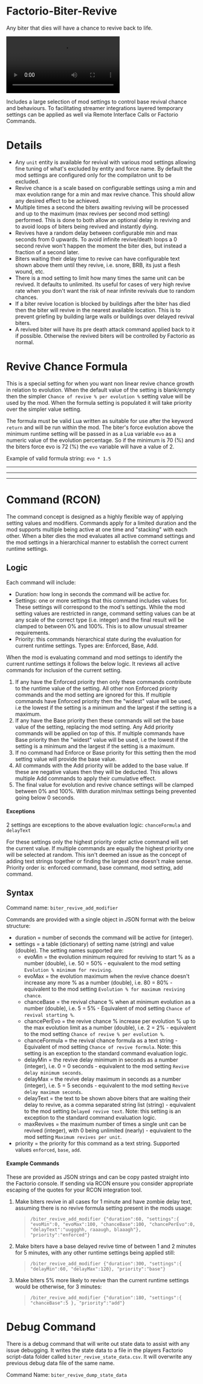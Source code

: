 # Factorio-Biter-Revive

Any biter that dies will have a chance to revive back to life.

![Biter Revive Example](https://giant.gfycat.com/ChillyKnobbyAffenpinscher.mp4)

Includes a large selection of mod settings to control base revival chance and behaviours. To facilitating streamer integrations layered temporary settings can be applied as well via Remote Interface Calls or Factorio Commands.



Details
=======

- Any `unit` entity is available for revival with various mod settings allowing fine tuning of what's excluded by entity and force name. By default the mod settings are configured only for the compilatron unit to be excluded.
- Revive chance is a scale based on configurable settings using a min and max evolution range for a min and max revive chance. This should allow any desired effect to be achieved.
- Multiple times a second the biters awaiting reviving will be processed and up to the maximum (max revives per second mod setting) performed. This is done to both allow an optional delay in reviving and to avoid loops of biters being revived and instantly dying.
- Revives have a random delay between configurable min and max seconds from 0 upwards. To avoid infinite revive/death loops a 0 second revive won't happen the moment the biter dies, but instead a fraction of a second later.
- Biters waiting their delay time to revive can have configurable text shown above them until they revive, i.e. snore, BRB, its just a flesh wound, etc.
- There is a mod setting to limit how many times the same unit can be revived. It defaults to unlimited. Its useful for cases of very high revive rate when you don't want the risk of near infinite revivals due to random chances.
- If a biter revive location is blocked by buildings after the biter has died then the biter will revive in the nearest available location. This is to prevent griefing by building large walls or buildings over delayed revival biters.
- A revived biter will have its pre death attack command applied back to it if possible. Otherwise the revived biters will be controlled by Factorio as normal.



Revive Chance Formula
=====================

This is a special setting for when you want non linear revive chance growth in relation to evolution. When the default value of the setting is blank/empty then the simpler `Chance of revive % per evolution %` setting value will be used by the mod. When the formula setting is populated it will take priority over the simpler value setting.

The formula must be valid Lua written as suitable for use after the keyword `return` and will be run within the mod. The biter's force evolution above the minimum runtime setting will be passed in as a Lua variable `evo` as a numeric value of the evolution percentage. So if the minimum is 70 (%) and the biters force evo is 72 (%) the `evo` variable will have a value of 2.

Example of valid formula string: `evo * 1.5`

-----------------------

-----------------------

-----------------------



Command (RCON)
==============

The command concept is designed as a highly flexible way of applying setting values and modifiers. Commands apply for a limited duration and the mod supports multiple being active at one time and "stacking" with each other. When a biter dies the mod evaluates all active command settings and the mod settings in a hierarchical manner to establish the correct current runtime settings.


Logic
-----

Each command will include:

- Duration: how long in seconds the command will be active for.
- Settings: one or more settings that this command includes values for. These settings will correspond to the mod's settings. While the mod setting values are restricted in range, command setting values can be at any scale of the correct type (i.e. integer) and the final result will be clamped to between 0% and 100%. This is to allow unusual streamer requirements.
- Priority: this commands hierarchical state during the evaluation for current runtime settings. Types are: Enforced, Base, Add.

When the mod is evaluating command and mod settings to identify the current runtime settings it follows the below logic. It reviews all active commands for inclusion of the current setting.

1. If any have the Enforced priority then only these commands contribute to the runtime value of the setting. All other non Enforced priority commands and the mod setting are ignored for this. If multiple commands have Enforced priority then the "widest" value will be used, i.e the lowest if the setting is a minimum and the largest if the setting is a maximum.
2. If any have the Base priority then these commands will set the base value of the setting, replacing the mod setting. Any Add priority commands will be applied on top of this. If multiple commands have Base priority then the "widest" value will be used, i.e the lowest if the setting is a minimum and the largest if the setting is a maximum.
3. If no command had Enforce or Base priority for this setting then the mod setting value will provide the base value.
4. All commands with the Add priority will be added to the base value. If these are negative values then they will be deducted. This allows multiple Add commands to apply their cumulative effect.
5. The final value for evolution and revive chance settings will be clamped between 0% and 100%. With duration min/max settings being prevented going below 0 seconds.

#### Exceptions

2 settings are exceptions to the above evaluation logic: `chanceFormula` and `delayText`

For these settings only the highest priority order active command will set the current value. If multiple commands are equally the highest priority one will be selected at random. This isn't deemed an issue as the concept of adding text strings together or finding the largest one doesn't make sense. Priority order is: enforced command, base command, mod setting, add command.


Syntax
------

Command name: `biter_revive_add_modifier`

Commands are provided with a single object in JSON format with the below structure:

- duration = number of seconds the command will be active for (integer).
- settings = a table (dictionary) of setting name (string) and value (double). The setting names supported are:
  - evoMin = the evolution minimum required for reviving to start % as a number (double), i.e. 50 = 50% - equivalent to the mod setting `Evolution % minimum for reviving`.
  - evoMax = the evolution maximum when the revive chance doesn't increase any more % as a number (double), i.e. 80 = 80% - equivalent to the mod setting `Evolution % for maximum reviving chance`.
  - chanceBase = the revival chance % when at minimum evolution as a number (double), i.e. 5 = 5% - Equivalent of mod setting `Chance of revival starting %`.
  - chancePerEvo = the revive chance % increase per evolution % up to the max evolution limit as a number (double), i.e. 2 = 2% - equivalent to the mod setting `Chance of revive % per evolution %`.
  - chanceFormula = the revival chance formula as a text string - Equivalent of mod setting `Chance of revive formula`. Note: this setting is an exception to the standard command evaluation logic.
  - delayMin = the revive delay minimum in seconds as a number (integer), i.e. 0 = 0 seconds - equivalent to the mod setting `Revive delay minimum seconds`.
  - delayMax = the revive delay maximum in seconds as a number (integer), i.e. 5 = 5 seconds - equivalent to the mod setting `Revive delay maximum seconds`.
  - delayText = the text to be shown above biters that are waiting their delay to revive, as a comma separated string list (string) - equivalent to the mod setting `Delayed revive text`. Note: this setting is an exception to the standard command evaluation logic.
  - maxRevives = the maximum number of times a single unit can be revived (integer), with 0 being unlimited (nearly) - equivalent to the mod setting `Maximum revives per unit`.
- priority = the priority for this command as a text string. Supported values `enforced`, `base`, `add`.

#### Example Commands

These are provided as JSON strings and can be copy pasted straight into the Factorio console. If sending via RCON ensure you consider appropriate escaping of the quotes for your RCON integration tool.

1. Make biters revive in all cases for 1 minute and have zombie delay text, assuming there is no revive formula setting present in the mods usage:
   > `/biter_revive_add_modifier {"duration":60, "settings":{ "evoMin":0, "evoMax":100, "chanceBase":100, "chancePerEvo":0, "delayText":"uuggghh, raaaugh, blaaagh"}, "priority":"enforced"}`
2. Make biters have a base delayed revive time of between 1 and 2 minutes for 5 minutes, with any other runtime settings being applied still:
   > `/biter_revive_add_modifier {"duration":300, "settings":{ "delayMin":60, "delayMax":120}, "priority":"base"}`
3. Make biters 5% more likely to revive than the current runtime settings would be otherwise, for 3 minutes:
   > `/biter_revive_add_modifier {"duration":180, "settings":{ "chanceBase":5 }, "priority":"add"}`



Debug Command
=============

There is a debug command that will write out state data to assist with any issue debugging. It writes the state data to a file in the players Factorio script-data folder called `biter_revive_state_data.csv`. It will overwrite any previous debug data file of the same name.

Command Name: `biter_revive_dump_state_data`

